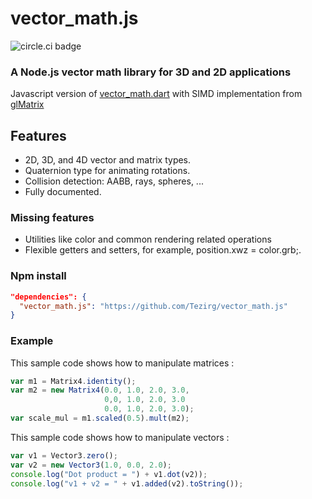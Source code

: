 # vector_math.js

[circle-ci-badge]: https://circleci.com/gh/Tezirg/vector_math.js.png?circle-token=:circle-token "circle.ci"
![circle.ci badge][circle-ci-badge]

### A Node.js vector math library for 3D and 2D applications
Javascript version of [vector_math.dart](https://github.com/google/vector_math.dart) with SIMD implementation from [glMatrix](https://github.com/toji/gl-matrix)

## Features

* 2D, 3D, and 4D vector and matrix types.
* Quaternion type for animating rotations.
* Collision detection: AABB, rays, spheres, ...
* Fully documented.

### Missing features

* Utilities like color and common rendering related operations
* Flexible getters and setters, for example, position.xwz = color.grb;.


### Npm install
```json
"dependencies": {
  "vector_math.js": "https://github.com/Tezirg/vector_math.js"
}
```

### Example

This sample code shows how to manipulate matrices :
```javascript
var m1 = Matrix4.identity();
var m2 = new Matrix4(0.0, 1.0, 2.0, 3.0,
                     0,0, 1.0, 2.0, 3.0
                     0.0, 1.0, 2.0, 3.0);
var scale_mul = m1.scaled(0.5).mult(m2);
```

This sample code shows how to manipulate vectors :
```javascript
var v1 = Vector3.zero();
var v2 = new Vector3(1.0, 0.0, 2.0);
console.log("Dot product = ") + v1.dot(v2));
console.log("v1 + v2 = " + v1.added(v2).toString());
```
